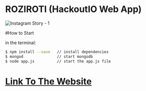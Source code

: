 # ROZIROTI (HackoutIO Web App)

![Instagram Story - 1](https://user-images.githubusercontent.com/68319172/98442434-a37aa900-212a-11eb-9388-e99642b2a194.png)

#How to Start

in the terminal:

```bash
$ npm install --save   // install dependencies
$ mongod               // start mongodb
$ node app.js          // start the app.js file
```

# [Link To The Website](https://roziroti.herokuapp.com/)
